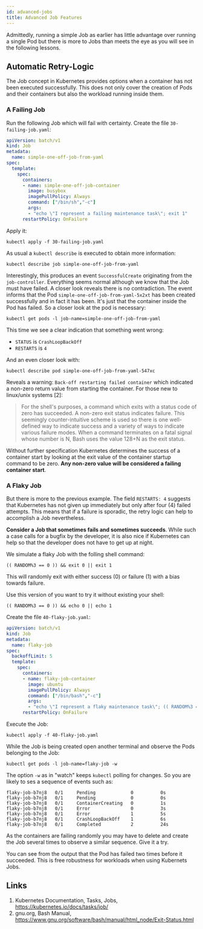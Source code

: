 ```yaml
---
id: advanced-jobs
title: Advanced Job Features
---
```


Admittedly, running a simple Job as earlier has little advantage over running a single Pod but there is more to Jobs than meets the eye as you will see in the following lessons.

## Automatic Retry-Logic

The Job concept in Kubernetes provides options when a container has not been executed successfully. This does not only cover the creation of Pods and their containers but also the workload running inside them.

### A Failing Job

Run the following Job which will fail with certainty. Create the file `30-failing-job.yaml`:

```YAML
apiVersion: batch/v1
kind: Job
metadata:
  name: simple-one-off-job-from-yaml
spec:
  template:
    spec:
      containers:
      - name: simple-one-off-job-container
        image: busybox
        imagePullPolicy: Always
        command: ["/bin/sh","-c"]
        args:
        - "echo \"I represent a failing maintenance task\"; exit 1"
      restartPolicy: OnFailure
```

Apply it:

    kubectl apply -f 30-failing-job.yaml

As usual a `kubectl describe` is executed to obtain more information:

    kubectl describe job simple-one-off-job-from-yaml

Interestingly, this produces an event `SuccessfulCreate` originating from the `job-controller`. Everything seems normal although we know that the Job must have failed. A closer look reveals there is no contradiction. The event informs that the Pod `simple-one-off-job-from-yaml-5x2xt` has been created successfully and in fact it has been. It's just that the container inside the Pod has failed. So a closer look at the pod is necessary:

    kubectl get pods -l job-name=simple-one-off-job-from-yaml

This time we see a clear indication that something went wrong:

* `STATUS` is `CrashLoopBackOff`
* `RESTARTS` is `4`

And an even closer look with:

    kubectl describe pod simple-one-off-job-from-yaml-547xc

Reveals a warning: `Back-off restarting failed container` which indicated a non-zero return value from starting the container. For those new to linux/unix systems [2]:

> For the shell's purposes, a command which exits with a status code of zero has succeeded. A non-zero exit status indicates failure. This seemingly counter-intuitive scheme is used so there is one well-defined way to indicate success and a variety of ways to indicate various failure modes. When a command terminates on a fatal signal whose number is N, Bash uses the value 128+N as the exit status.

Without further specification Kubernetes determines the success of a container start by looking at the exit value of the container startup command to be zero. **Any non-zero value will be considered a failing container start**.

### A Flaky Job

But there is more to the previous example. The field `RESTARTS: 4` suggests that Kubernetes has not given up immediately but only after four (4) failed attempts. This means that if a failure is sporadic, the retry logic can help to accomplish a Job nevertheless.

**Consider a Job that sometimes fails and sometimes succeeds**. While such a case calls for a bugfix by the developer, it is also nice if Kubernetes can help so that the developer does not have to get up at night.

We simulate a flaky Job with the folling shell command:

    (( RANDOM%3 == 0 )) && exit 0 || exit 1

This will randomly exit with either success (0) or failure (1) with a bias towards failure.

Use this version of you want to try it without existing your shell:

    (( RANDOM%3 == 0 )) && echo 0 || echo 1

Create the file `40-flaky-job.yaml`:

```YAML
apiVersion: batch/v1
kind: Job
metadata:
  name: flaky-job
spec:
  backoffLimit: 5
  template:
    spec:
      containers:
      - name: flaky-job-container
        image: ubuntu
        imagePullPolicy: Always
        command: ["/bin/bash","-c"]
        args:
        - "echo \"I represent a flaky maintenance task\"; (( RANDOM%3 == 0 )) && exit 0 || exit 1"
      restartPolicy: OnFailure
```

Execute the Job:

    kubectl apply -f 40-flaky-job.yaml

While the Job is being created open another terminal and observe the Pods belonging to the Job:

    kubectl get pods -l job-name=flaky-job -w

The option `-w` as in "watch" keeps `kubectl` polling for changes. So you are likely to ses a sequence of events such as:

    flaky-job-b7nj8   0/1     Pending             0          0s
    flaky-job-b7nj8   0/1     Pending             0          0s
    flaky-job-b7nj8   0/1     ContainerCreating   0          1s
    flaky-job-b7nj8   0/1     Error               0          3s
    flaky-job-b7nj8   0/1     Error               1          5s
    flaky-job-b7nj8   0/1     CrashLoopBackOff    1          6s
    flaky-job-b7nj8   0/1     Completed           2          24s

As the containers are failing randomly you may have to delete and create the Job several times to observe a similar sequence. Give it a try.

You can see from the output that the Pod has failed two times before it succeeded. This is free robustness for workloads when using Kubernets Jobs.

## Links

1. Kubernetes Documentation, Tasks, Jobs, https://kubernetes.io/docs/tasks/job/
2. gnu.org, Bash Manual, https://www.gnu.org/software/bash/manual/html_node/Exit-Status.html
